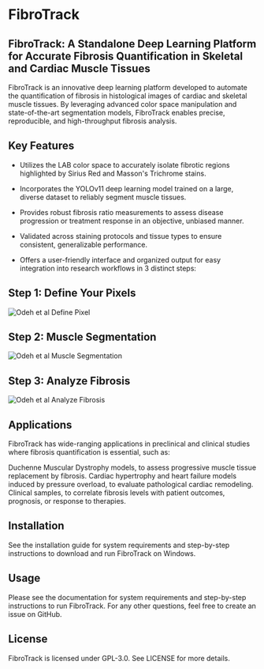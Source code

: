 # FibroTrack
## FibroTrack: A Standalone Deep Learning Platform for Accurate Fibrosis Quantification in Skeletal and Cardiac Muscle Tissues ##

FibroTrack is an innovative deep learning platform developed to automate the quantification of fibrosis in histological images of cardiac and skeletal muscle tissues. By leveraging advanced color space manipulation and state-of-the-art segmentation models, FibroTrack enables precise, reproducible, and high-throughput fibrosis analysis.

## Key Features ##
* Utilizes the LAB color space to accurately isolate fibrotic regions highlighted by Sirius Red and Masson's Trichrome stains.

* Incorporates the YOLOv11 deep learning model trained on a large, diverse dataset to reliably segment muscle tissues.

* Provides robust fibrosis ratio measurements to assess disease progression or treatment response in an objective, unbiased manner.

* Validated across staining protocols and tissue types to ensure consistent, generalizable performance.

* Offers a user-friendly interface and organized output for easy integration into research workflows in 3 distinct steps: 
## Step 1: Define Your Pixels  
![Odeh et al  Define Pixel](https://github.com/user-attachments/assets/1dadbb85-a9d7-44c3-97f6-468add9be94e)

## Step 2: Muscle Segmentation 
![Odeh et al  Muscle Segmentation](https://github.com/user-attachments/assets/dd66a552-bda7-4d2c-a49f-4fb095978173)

## Step 3: Analyze Fibrosis
![Odeh et al  Analyze Fibrosis](https://github.com/user-attachments/assets/00485b51-1465-4634-8439-f52ce3b12b84)

## Applications ##
FibroTrack has wide-ranging applications in preclinical and clinical studies where fibrosis quantification is essential, such as:

Duchenne Muscular Dystrophy models, to assess progressive muscle tissue replacement by fibrosis.
Cardiac hypertrophy and heart failure models induced by pressure overload, to evaluate pathological cardiac remodeling.
Clinical samples, to correlate fibrosis levels with patient outcomes, prognosis, or response to therapies.

## Installation ##
See the installation guide for system requirements and step-by-step instructions to download and run FibroTrack on Windows.


## Usage ##
Please see the documentation for system requirements and step-by-step instructions to run FibroTrack. For any other questions, feel free to create an issue on GitHub.


## License ##
FibroTrack is licensed under GPL-3.0. See LICENSE for more details.











